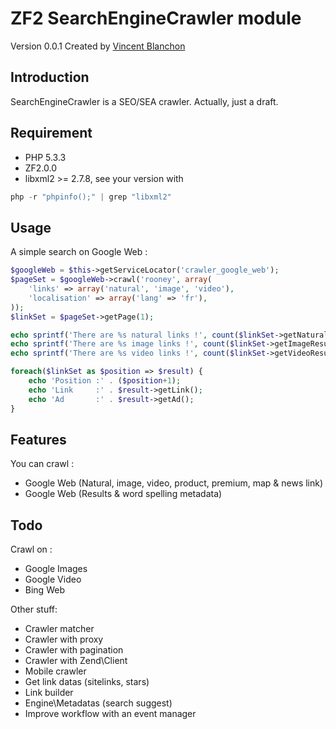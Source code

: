 ZF2 SearchEngineCrawler module
===================

Version 0.0.1 Created by [Vincent Blanchon](http://developpeur-zend-framework.fr/)

Introduction
------------

SearchEngineCrawler is a SEO/SEA crawler.
Actually, just a draft.

Requirement
------------
* PHP 5.3.3
* ZF2.0.0
* libxml2 >= 2.7.8, see your version with

```php
php -r "phpinfo();" | grep "libxml2"
```

Usage
------------

A simple search on Google Web :

```php
$googleWeb = $this->getServiceLocator('crawler_google_web');
$pageSet = $googleWeb->crawl('rooney', array(
    'links' => array('natural', 'image', 'video'),
    'localisation' => array('lang' => 'fr'),
));
$linkSet = $pageSet->getPage(1);

echo sprintf('There are %s natural links !', count($linkSet->getNaturalResults()));
echo sprintf('There are %s image links !', count($linkSet->getImageResults()));
echo sprintf('There are %s video links !', count($linkSet->getVideoResults()));

foreach($linkSet as $position => $result) {
    echo 'Position :' . ($position+1);
    echo 'Link     :' . $result->getLink();
    echo 'Ad       :' . $result->getAd();
}
```
Features
------------

You can crawl :
* Google Web (Natural, image, video, product, premium, map & news link)
* Google Web (Results & word spelling metadata)


Todo
------------

Crawl on :
* Google Images
* Google Video
* Bing Web

Other stuff:
* Crawler matcher
* Crawler with proxy
* Crawler with pagination
* Crawler with Zend\Client
* Mobile crawler
* Get link datas (sitelinks, stars)
* Link builder
* Engine\Metadatas (search suggest)
* Improve workflow with an event manager
